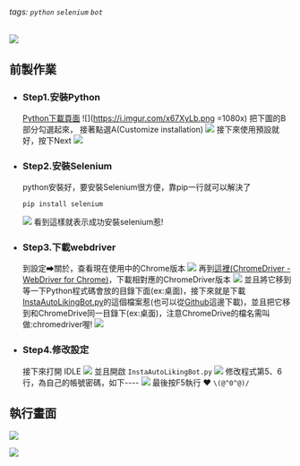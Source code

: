 ###### tags: `python` `selenium` `bot`
![](https://i.imgur.com/KjZz18K.png)
## 前製作業



- ### Step1.安裝Python
  [Python下載頁面](https://www.python.org/downloads/)
 ![](https://i.imgur.com/x67XyLb.png =1080x)
 把下圖的B部分勾選起來，
接著點選A(Customize installation)
 ![](https://i.imgur.com/65HCGjB.png=1080x)
接下來使用預設就好，按下Next
![](https://i.imgur.com/sT6m1lN.png=1080x)
- ### Step2.安裝Selenium
     python安裝好，要安裝Selenium很方便，靠pip一行就可以解決了
    ```
    pip install selenium
    ```
    ![](https://i.imgur.com/vV5LVEb.png=1080x)
    看到這樣就表示成功安裝selenium惹!
- ### Step3.下載webdriver
    
    到設定➡關於，查看現在使用中的Chrome版本
    ![](https://i.imgur.com/Ay2a5ym.png=1080x)
    再到[這裡(ChromeDriver - WebDriver for Chrome)](https://chromedriver.chromium.org/downloads)，下載相對應的ChromeDriver版本
    ![](https://i.imgur.com/d2doatA.png=1080x)
    並且將它移到等一下Python程式碼會放的目錄下面(ex:桌面)，接下來就是下載[InstaAutoLikingBot.py](https://drive.google.com/file/d/1AsZ2WrbkCSq5e0CKFPz280bu-d0E_-Mm/view?usp=sharing)的這個檔案惹(也可以從[Github](https://github.com/ncchen99/InstaAutoLikingBot)這邊下載)，並且把它移到和ChromeDrive同一目錄下(ex:桌面)，注意ChromeDrive的檔名需叫做:chromedriver喔!
    ![](https://i.imgur.com/lnQkaUs.png=1080x)
- ###  Step4.修改設定
    接下來打開 IDLE 
    ![](https://i.imgur.com/lW0i8rh.png=1080x)
    並且開啟 `InstaAutoLikingBot.py`
    ![](https://i.imgur.com/E62O42l.png=1080x)
    修改程式第5、6行，為自己的帳號密碼，如下----
    ![](https://i.imgur.com/pMjp229.png=1080x)
    最後按F5執行 ❤  `\(@^0^@)/`



## 執行畫面
![](https://i.imgur.com/t4GuDCh.png)

![](https://i.imgur.com/C9KAKdG.png)
